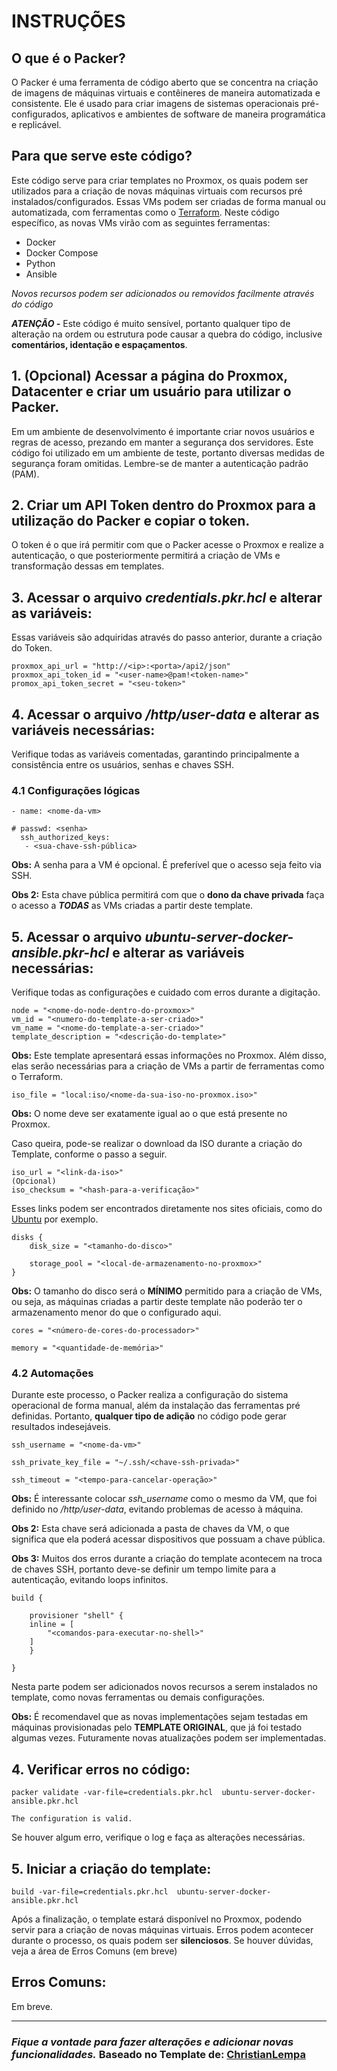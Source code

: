 # INSTRUÇÕES

## O que é o Packer?
O Packer é uma ferramenta de código aberto que se concentra na criação de imagens de máquinas virtuais e contêineres de maneira automatizada e consistente. Ele é usado para criar imagens de sistemas operacionais pré-configurados, aplicativos e ambientes de software de maneira programática e replicável.

## Para que serve este código?
Este código serve para criar templates no Proxmox, os quais podem ser utilizados para a criação de novas máquinas virtuais com recursos pré instalados/configurados. Essas VMs podem ser criadas de forma manual ou automatizada, com ferramentas como o [Terraform](https://gitlab.com/). Neste código específico, as novas VMs virão com as seguintes ferramentas:

- Docker
- Docker Compose
- Python
- Ansible

*Novos recursos podem ser adicionados ou removidos facilmente através do código*

***ATENÇÃO -*** Este código é muito sensível, portanto qualquer tipo de alteração na ordem ou estrutura pode causar a quebra do código, inclusive **comentários, identação e espaçamentos**.  

## 1. (Opcional) Acessar a página do Proxmox, Datacenter e criar um usuário para utilizar o Packer.
Em um ambiente de desenvolvimento é importante criar novos usuários e regras de acesso, prezando em manter a segurança dos servidores. Este código foi utilizado em um ambiente de teste, portanto diversas medidas de segurança foram omitidas. Lembre-se de manter a autenticação padrão (PAM).

## 2. Criar um API Token dentro do Proxmox para a utilização do Packer e copiar o token.
O token é o que irá permitir com que o Packer acesse o Proxmox e realize a autenticação, o que posteriormente permitirá a criação de VMs e transformação dessas em templates.

## 3. Acessar o arquivo *credentials.pkr.hcl* e alterar as variáveis:
Essas variáveis são adquiridas através do passo anterior, durante a criação do Token.
```
proxmox_api_url = "http://<ip>:<porta>/api2/json"
proxmox_api_token_id = "<user-name>@pam!<token-name>"
promox_api_token_secret = "<seu-token>"
```

## 4. Acessar o arquivo */http/user-data* e alterar as variáveis necessárias:
Verifique todas as variáveis comentadas, garantindo principalmente a consistência entre os usuários, senhas e chaves SSH.

### 4.1 Configurações lógicas
```
- name: <nome-da-vm>

# passwd: <senha>
  ssh_authorized_keys:
   - <sua-chave-ssh-pública>
```
**Obs:** A senha para a VM é opcional. É preferível que  o acesso seja feito via SSH.

**Obs 2:** Esta chave pública permitirá com que o **dono da chave privada** faça o acesso a ***TODAS*** as VMs criadas a partir deste template.

## 5. Acessar o arquivo *ubuntu-server-docker-ansible.pkr-hcl* e alterar as variáveis necessárias:
Verifique todas as configurações e cuidado com erros durante a digitação.
```
node = "<nome-do-node-dentro-do-proxmox>"
vm_id = "<numero-do-template-a-ser-criado>"
vm_name = "<nome-do-template-a-ser-criado>"
template_description = "<descrição-do-template>"
```
**Obs:** Este template apresentará essas informações no Proxmox. Além disso, elas serão necessárias para a criação de VMs a partir de ferramentas como o Terraform.
```
iso_file = "local:iso/<nome-da-sua-iso-no-proxmox.iso>"
```
**Obs:** O nome deve ser exatamente igual ao o que está presente no Proxmox.

Caso queira, pode-se realizar o download da ISO durante a criação do Template, conforme o passo a seguir.
```
iso_url = "<link-da-iso>"
(Opcional)
iso_checksum = "<hash-para-a-verificação>"
```
Esses links podem ser encontrados diretamente nos sites oficiais, como do [Ubuntu](https://releases.ubuntu.com/) por exemplo.

```
disks {
    disk_size = "<tamanho-do-disco>"

    storage_pool = "<local-de-armazenamento-no-proxmox>"
}
```
**Obs:** O tamanho do disco será o **MÍNIMO** permitido para a criação de VMs, ou seja, as máquinas criadas a partir deste template não poderão ter o armazenamento menor do que o configurado aqui.

```
cores = "<número-de-cores-do-processador>"

memory = "<quantidade-de-memória>"
```

### 4.2 Automações 
Durante este processo, o Packer realiza a configuração do sistema operacional de forma manual, além da instalação das ferramentas pré definidas. Portanto, **qualquer tipo de adição** no código pode gerar resultados indesejáveis. 
```
ssh_username = "<nome-da-vm>"

ssh_private_key_file = "~/.ssh/<chave-ssh-privada>"

ssh_timeout = "<tempo-para-cancelar-operação>"
```
**Obs:** É interessante colocar *ssh_username* como o mesmo da VM, que foi definido no */http/user-data*, evitando problemas de acesso à máquina.

**Obs 2:** Esta chave será adicionada a pasta de chaves da VM, o que significa que ela poderá acessar dispositivos que possuam a chave pública.

**Obs 3:** Muitos dos erros durante a criação do template acontecem na troca de chaves SSH, portanto deve-se definir um tempo limite para a autenticação, evitando loops infinitos.

```
build {
    
    provisioner "shell" {
	inline = [
		"<comandos-para-executar-no-shell>"
	]
    }

}
```
Nesta parte podem ser adicionados novos recursos a serem instalados no template, como novas ferramentas ou demais configurações. 

**Obs:** É recomendavel que as novas implementações sejam testadas em máquinas provisionadas pelo **TEMPLATE ORIGINAL**, que já foi testado algumas vezes. Futuramente novas atualizações podem ser implementadas.

## 4. Verificar erros no código:
```
packer validate -var-file=credentials.pkr.hcl  ubuntu-server-docker-ansible.pkr.hcl

The configuration is valid.
```
Se houver algum erro, verifique o log e faça as alterações necessárias.

## 5. Iniciar a criação do template:
```
build -var-file=credentials.pkr.hcl  ubuntu-server-docker-ansible.pkr.hcl
```
Após a finalização, o template estará disponível no Proxmox, podendo servir para a criação de novas máquinas virtuais. Erros podem acontecer durante o processo, os quais podem ser **silenciosos**. Se houver dúvidas, veja a área de Erros Comuns (em breve)

## Erros Comuns:
Em breve.

___
### _Fique a vontade para fazer alterações e adicionar novas funcionalidades._ Baseado no Template de: [ChristianLempa](https://github.com/ChristianLempa/boilerplates/tree/main/packer/proxmox)

